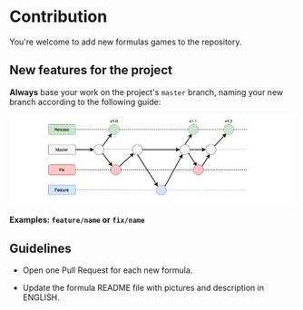 # Contribution

You're welcome to add new formulas games to the repository.

## New features for the project

**Always** base your work on the project's `master` branch, naming your new branch
according to the following guide:

![branchs](/docs/img/git-branchs.png)

**Examples: `feature/name` or `fix/name`**

## Guidelines

- Open one Pull Request for each new formula.

- Update the formula README file with pictures and description in ENGLISH.
